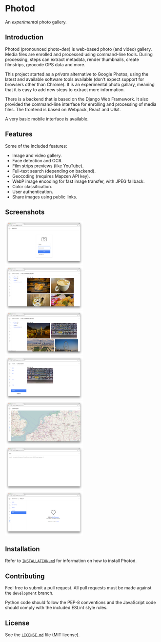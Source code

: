 # Photod
An *experimental* photo gallery.

## Introduction
Photod (pronounced photo-*dee*) is web-based photo (and video) gallery. Media files are enrolled and processed using command-line tools. During processing, steps can extract metadata, render thumbnails, create filmstrips, geocode GPS data and more.

This project started as a *private* alternative to Google Photos, using the latest and available software tools available (don't expect support for browsers other than Chrome). It is an experimental photo gallary, meaning that it is easy to add new steps to extract more information.

There is a backend that is based on the Django Web Framework. It also provided the command-line interface for enrolling and processing of media files. The frontend is based on Webpack, React and UIkit.

A very basic mobile interface is available.

## Features
Some of the included features:

* Image and video gallery.
* Face detection and OCR.
* Film strips previews (like YouTube).
* Full-text search (depending on backend).
* Geocoding (requires Mapzen API key).
* WebP image encoding for fast image transfer, with JPEG fallback.
* Color classification.
* User authentication.
* Share images using public links.

## Screenshots
<img src="https://raw.githubusercontent.com/basilfx/Photod/master/docs/screenshots/login.png" width="256"><img src="https://raw.githubusercontent.com/basilfx/Photod/master/docs/screenshots/directories1.png" width="256"><img src="https://raw.githubusercontent.com/basilfx/Photod/master/docs/screenshots/directories2.png" width="256"><img src="https://raw.githubusercontent.com/basilfx/Photod/master/docs/screenshots/tags.png" width="256"><img src="https://raw.githubusercontent.com/basilfx/Photod/master/docs/screenshots/map.png" width="256"><img src="https://raw.githubusercontent.com/basilfx/Photod/master/docs/screenshots/search.png" width="256"><img src="https://raw.githubusercontent.com/basilfx/Photod/master/docs/screenshots/about.png" width="256">

## Installation
Refer to [`INSTALLATION.md`](INSTALLATION.md) for information on how to install Photod.

## Contributing
Feel free to submit a pull request. All pull requests must be made against the `development` branch.

Python code should follow the PEP-8 conventions and the JavaScript code should comply with the included ESLint style rules.

## License
See the [`LICENSE.md`](LICENSE.md) file (MIT license).
